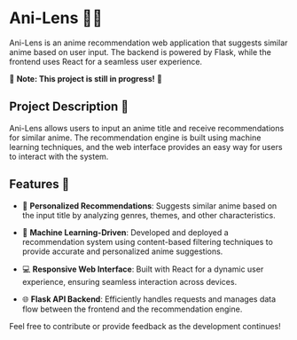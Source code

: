 # Ani-Lens 🎥✨

Ani-Lens is an anime recommendation web application that suggests similar anime based on user input. The backend is powered by Flask, while the frontend uses React for a seamless user experience.

🚧 **Note: This project is still in progress!** 🚧

## Project Description 📖

Ani-Lens allows users to input an anime title and receive recommendations for similar anime. The recommendation engine is built using machine learning techniques, and the web interface provides an easy way for users to interact with the system.

## Features 🌟

- 📝 **Personalized Recommendations**: Suggests similar anime based on the input title by analyzing genres, themes, and other characteristics.

- 🤖 **Machine Learning-Driven**: Developed and deployed a recommendation system using content-based filtering techniques to provide accurate and personalized anime suggestions.

- 💻 **Responsive Web Interface**: Built with React for a dynamic user experience, ensuring seamless interaction across devices.

- 🌐 **Flask API Backend**: Efficiently handles requests and manages data flow between the frontend and the recommendation engine.


Feel free to contribute or provide feedback as the development continues!

